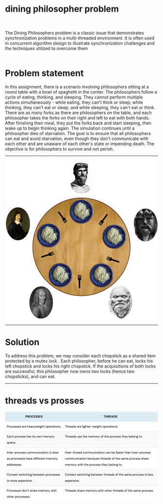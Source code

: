 

<h1>dining philosopher problem</h1>

<br><br>
The Dining Philosophers problem is a classic issue that demonstrates synchronization problems in a multi-threaded environment. It is often used in concurrent algorithm design to illustrate synchronization challenges and the techniques utilized to overcome them
  <br><br>
  <h1>Problem statement</h1>
  <tr/>
  In this assignment, there is a scenario involving philosophers sitting at a round table with a bowl of spaghetti in the center. The philosophers follow a cycle of eating, thinking, and sleeping. They cannot perform multiple actions simultaneously - while eating, they can't think or sleep; while thinking, they can't eat or sleep; and while sleeping, they can't eat or think. There are as many forks as there are philosophers on the table, and each philosopher takes the forks on their right and left to eat with both hands. After finishing their meal, they put the forks back and start sleeping, then wake up to begin thinking again. The simulation continues until a philosopher dies of starvation. The goal is to ensure that all philosophers can eat and avoid starvation, even though they don't communicate with each other and are unaware of each other's state or impending death. The objective is for philosophers to survive and not perish.
  <hr>
  <center><div><img src="philo/table.png"></div></center>
  
  
  <hr>
  <h1>Solution</h1>
  <tr/>
  To address this problem, we may consider each chopstick as a shared item protected by a mutex lock . Each philosopher, before he can eat, locks his left chopstick and locks his right chopstick. If the acquisitions of both locks are successful, this philosopher now owns two locks (hence two chopsticks), and can eat.
<hr> 
<h1>threads vs prosses</h1><tr/>
<img src="philo/diff.png">
